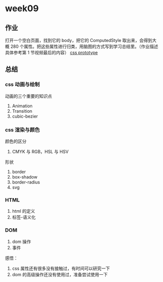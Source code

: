 # week09

## 作业

打开一个空白页面，找到它的 body，把它的 ComputedStyle 取出来，会得到大概 280 个属性。把这些属性进行归类，用脑图的方式写到学习总结里。（作业描述具体参考第 1 节视频最后的内容）
[css prototype](./css&nbsp;property.xmind)

## 总结

### css 动画与绘制

动画的三个重要的知识点

1. Animation
2. Transition
3. cubic-bezier

### css 渲染与颜色

颜色的区分

1. CMYK 与 RGB，HSL 与 HSV

形状

1. border
2. box-shadow
3. border-radius
4. svg

### HTML

1. html 的定义
2. 标签-语义化

### DOM

1. dom 操作
2. 事件

感悟：

1. css 属性还有很多没有接触过，有时间可以研究一下
2. dom 的高级操作还没有使用过，准备尝试使用一下
